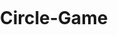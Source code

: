 # Circle-Game
<html>
<head>
<script src='http://code.jquery.com/jquery-latest.min.js'></script>

<script src='etc.js'></script>
<script src="circle-game.js"></script>
<script type='text/javascript'>
  $(document).ready(function() {
    if(isCanvasSupported())
      cg.init()
    else
      $(document.body).html("<style type='text/css'>p {text-align: center} body {padding: 10px}</style><p>You browser does not support HTML5, which is required to run this game.</p><p>I recommend Google Chrome <br /><a href='http://www.google.com/chrome'><img src='http://www.onlinecomputerfixes.com/wp-content/uploads/2010/10/google-chrome-logo.jpg' /></a></p>")
  })
</script>
<style type='text/css'>
body {
  margin: 0;
  padding: 0;
}
canvas {
  background-color: black;
}
</style>
</head>
<body>
<canvas></canvas>
<script>
  (function(i,s,o,g,r,a,m){i['GoogleAnalyticsObject']=r;i[r]=i[r]||function(){
  (i[r].q=i[r].q||[]).push(arguments)},i[r].l=1*new Date();a=s.createElement(o),
  m=s.getElementsByTagName(o)[0];a.async=1;a.src=g;m.parentNode.insertBefore(a,m)
  })(window,document,'script','//www.google-analytics.com/analytics.js','ga');

  ga('create', 'UA-37833732-3', 'auto');
  ga('send', 'pageview');

</script>
</body>
</html>
